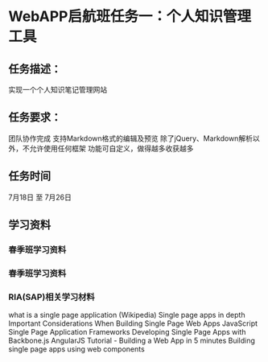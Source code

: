 # WebAPP启航班任务一：个人知识管理工具
## 任务描述：

实现一个个人知识笔记管理网站



## 任务要求：

团队协作完成
支持Markdown格式的编辑及预览
除了jQuery、Markdown解析以外，不允许使用任何框架
功能可自定义，做得越多收获越多

## 任务时间

7月18日 至 7月26日

## 学习资料

### 春季班学习资料
### 春季班学习资料
### RIA(SAP)相关学习材料

what is a single page application (Wikipedia)
Single page apps in depth
Important Considerations When Building Single Page Web Apps
JavaScript Single Page Application Frameworks
Developing Single Page Apps with Backbone.js
AngularJS Tutorial - Building a Web App in 5 minutes
Building single page apps using web components